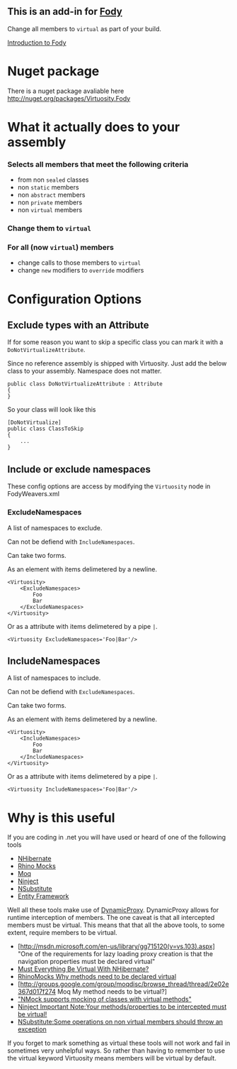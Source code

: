 ## This is an add-in for [Fody](https://github.com/Fody/Fody/) 

Change all members to `virtual` as part of your build.

[Introduction to Fody](http://github.com/Fody/Fody/wiki/SampleUsage)

# Nuget package

There is a nuget package avaliable here http://nuget.org/packages/Virtuosity.Fody 

# What it actually does to your assembly

### Selects all members that meet the following criteria
  * from non `sealed` classes
  * non `static` members
  * non `abstract` members
  * non `private` members
  * non `virtual` members

### Change them to `virtual`
### For all (now `virtual`) members 
  * change calls to those members to `virtual`
  * change `new` modifiers to `override` modifiers

# Configuration Options

## Exclude types with an Attribute

If for some reason you want to skip a specific class you can mark it with a `DoNotVirtualizeAttribute`. 

Since no reference assembly is shipped with Virtuosity. Just add the below class to your assembly. Namespace does not matter.

    public class DoNotVirtualizeAttribute : Attribute
    {
    }

So your class will look like this

    [DoNotVirtualize]
    public class ClassToSkip
    {
        ...
    }

## Include or exclude namespaces
 
These config options are access by modifying the `Virtuosity` node in FodyWeavers.xml 
 
### ExcludeNamespaces

A list of namespaces to exclude.

Can not be defiend with `IncludeNamespaces`.

Can take two forms. 

As an element with items delimetered by a newline.

    <Virtuosity>
        <ExcludeNamespaces>
            Foo
            Bar
        </ExcludeNamespaces>
    </Virtuosity>
    
Or as a attribute with items delimetered by a pipe `|`.

    <Virtuosity ExcludeNamespaces='Foo|Bar'/>
    
        
## IncludeNamespaces

A list of namespaces to include.

Can not be defiend with `ExcludeNamespaces`.

Can take two forms. 

As an element with items delimetered by a newline.

    <Virtuosity>
        <IncludeNamespaces>
            Foo
            Bar
        </IncludeNamespaces>
    </Virtuosity>
    
Or as a attribute with items delimetered by a pipe `|`.

    <Virtuosity IncludeNamespaces='Foo|Bar'/>


# Why is this useful

If you are coding in .net you will have used or heard of one of the following tools

 * [NHibernate](http://community.jboss.org/wiki/NHibernateforNET)
 * [Rhino Mocks](http://hibernatingrhinos.com/oss/rhino-mocks)
 * [Moq](http://code.google.com/p/moq/)
 * [Ninject](http://ninject.org/)
 * [NSubstitute](http://nsubstitute.github.com/)
 * [Entity Framework](http://www.asp.net/entity-framework/)

Well all these tools make use of [DynamicProxy](http://www.castleproject.org/projects/dynamicproxy/). DynamicProxy allows for runtime interception of members. The one caveat is that all intercepted members must be virtual. This means that that all the above tools, to some extent, require members to be virtual.

 * [http://msdn.microsoft.com/en-us/library/gg715120(v=vs.103).aspx] "One of the requirements for lazy loading proxy creation is that the navigation properties must be declared virtual"
 * [Must Everything Be Virtual With NHibernate?](http://davybrion.com/blog/2009/03/must-everything-be-virtual-with-nhibernate/)
 * [RhinoMocks Why methods need to be declared virtual](http://groups.google.com/group/RhinoMocks/browse_thread/thread/a2cb93f1ba8d4735/37d377ddb92cb729?lnk=gst&q=virtual)
 * [http://groups.google.com/group/moqdisc/browse_thread/thread/2e02e367d017f274 Moq My method needs to be virtual?]
 * ["NMock supports mocking of classes with virtual methods"](http://www.nmock.org/nmock1-documentation.html)
 * [Ninject Important Note:Your methods/properties to be intercepted must be virtual!](http://innovatian.com/2010/03/using-ninject-extensions-interception-part-1-the-basics/)
 * [NSubstitute:Some operations on non virtual members should throw an exception](http://groups.google.com/group/nsubstitute/browse_thread/thread/407cb0408ce97bfd)

If you forget to mark something as virtual these tools will not work and fail in sometimes very unhelpful ways. So rather than having to remember to use the virtual keyword Virtuosity means members will be virtual by default.
